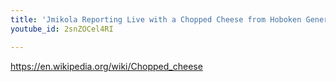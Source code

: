 ```yaml
---
title: 'Jmikola Reporting Live with a Chopped Cheese from Hoboken General Store'
youtube_id: 2snZOCel4RI

---
```

https://en.wikipedia.org/wiki/Chopped_cheese